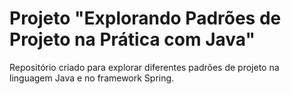 # Projeto "Explorando Padrões de Projeto na Prática com Java"

Repositório criado para explorar diferentes padrões de projeto na linguagem Java e no framework Spring.

